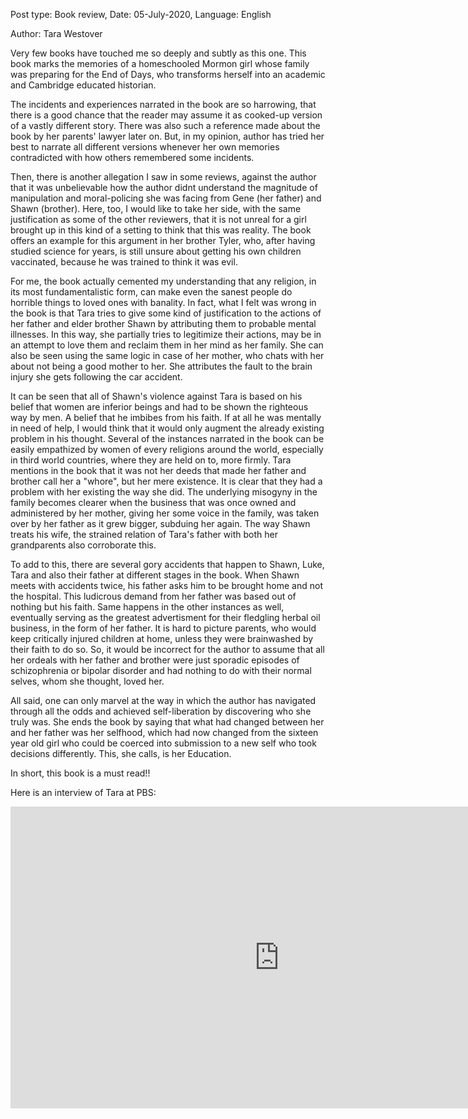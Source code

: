 Post type: Book review, Date: 05-July-2020, Language: English

Author: Tara Westover

Very few books have touched me so deeply and subtly as this one. This book marks the memories of a homeschooled Mormon girl whose family was preparing for the End of Days, who transforms herself into an academic and Cambridge educated historian.

The incidents and experiences narrated in the book are so harrowing, that there is a good chance that the reader may assume it as cooked-up version of a vastly different story. There was also such a reference made about the book by her parents' lawyer later on. But, in my opinion, author has tried her best to narrate all different versions whenever her own memories contradicted with how others remembered some incidents.

Then, there is another allegation I saw in some reviews, against the author that it was unbelievable how the author didnt understand the magnitude of manipulation and moral-policing she was facing from Gene (her father) and Shawn (brother). Here, too, I would like to take her side, with the same justification as some of the other reviewers, that it is not unreal for a girl brought up in this kind of a setting to think that this was reality. The book offers an example for this argument in her brother Tyler, who, after having studied science for years, is still unsure about getting his own children vaccinated, because he was trained to think it was evil.

For me, the book actually cemented my understanding that any religion, in its most fundamentalistic form, can make even the sanest people do horrible things to loved ones with banality. In fact, what I felt was wrong in the book is that Tara tries to give some kind of justification to the actions of her father and elder brother Shawn by attributing them to probable mental illnesses. In this way, she partially tries to legitimize their actions, may be in an attempt to love them and reclaim them in her mind as her family. She can also be seen using the same logic in case of her mother, who chats with her about not being a good mother to her. She attributes the fault to the brain injury she gets following the car accident.

It can be seen that all of Shawn's violence against Tara is based on his belief that women are inferior beings and had to be shown the righteous way by men. A belief that he imbibes from his faith. If at all he was mentally in need of help, I would think that it would only augment the already existing problem in his thought. Several of the instances narrated in the book can be easily empathized by women of every religions around the world, especially in third world countries, where they are held on to, more firmly. Tara mentions in the book that it was not her deeds that made her father and brother call her a "whore", but her mere existence. It is clear that they had a problem with her existing the way she did. The underlying misogyny in the family becomes clearer when the business that was once owned and administered by her mother, giving her some voice in the family, was taken over by her father as it grew bigger, subduing her again. The way Shawn treats his wife, the strained relation of Tara's father with both her grandparents also corroborate this.

To add to this, there are several gory accidents that happen to Shawn, Luke, Tara and also their father at different stages in the book. When Shawn meets with accidents twice, his father asks him to be brought home and not the hospital. This ludicrous demand from her father was based out of nothing but his faith. Same happens in the other instances as well, eventually serving as the greatest advertisment for their fledgling herbal oil business, in the form of her father. It is hard to picture parents, who would keep critically injured children at home, unless they were brainwashed by their faith to do so. So, it would be incorrect for the author to assume that all her ordeals with her father and brother were just sporadic episodes of schizophrenia or bipolar disorder and had nothing to do with their normal selves, whom she thought, loved her.

All said, one can only marvel at the way in which the author has navigated through all the odds and achieved self-liberation by discovering who she truly was. She ends the book by saying that what had changed between her and her father was her selfhood, which had now changed from the sixteen year old girl who could be coerced into submission to a new self who took decisions differently. This, she calls, is her Education.

In short, this book is a must read!!

Here is an interview of Tara at PBS: 

<iframe width="859" height="483" src="https://www.youtube.com/embed/ZvYg_gp0JPc" title="“Educated” author Tara Westover answers your questions (extended version)" frameborder="0" allow="accelerometer; autoplay; clipboard-write; encrypted-media; gyroscope; picture-in-picture; web-share" referrerpolicy="strict-origin-when-cross-origin" allowfullscreen></iframe>

